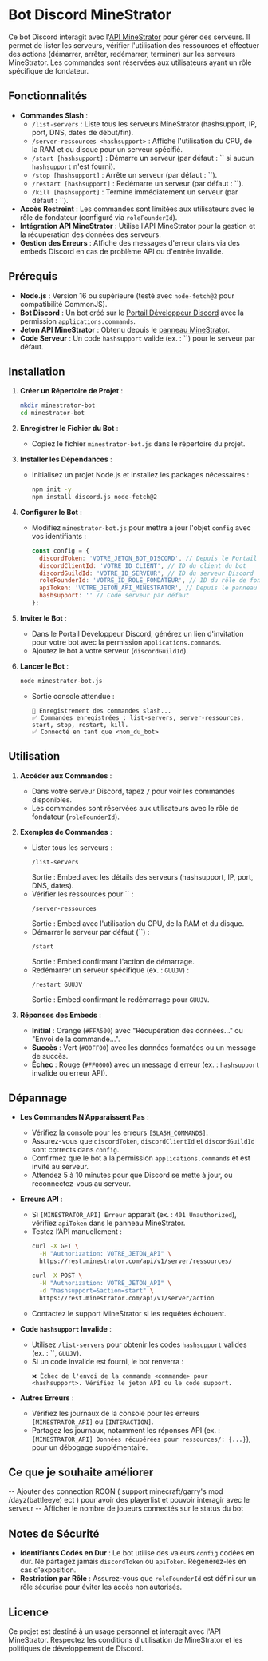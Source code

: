 # Bot Discord MineStrator

Ce bot Discord interagit avec l'[API MineStrator](https://minestrator.com) pour gérer des serveurs. Il permet de lister les serveurs, vérifier l'utilisation des ressources et effectuer des actions (démarrer, arrêter, redémarrer, terminer) sur les serveurs MineStrator. Les commandes sont réservées aux utilisateurs ayant un rôle spécifique de fondateur.

## Fonctionnalités

- **Commandes Slash** :
  - `/list-servers` : Liste tous les serveurs MineStrator (hashsupport, IP, port, DNS, dates de début/fin).
  - `/server-ressources <hashsupport>` : Affiche l'utilisation du CPU, de la RAM et du disque pour un serveur spécifié.
  - `/start [hashsupport]` : Démarre un serveur (par défaut : `` si aucun `hashsupport` n'est fourni).
  - `/stop [hashsupport]` : Arrête un serveur (par défaut : ``).
  - `/restart [hashsupport]` : Redémarre un serveur (par défaut : ``).
  - `/kill [hashsupport]` : Termine immédiatement un serveur (par défaut : ``).
- **Accès Restreint** : Les commandes sont limitées aux utilisateurs avec le rôle de fondateur (configuré via `roleFounderId`).
- **Intégration API MineStrator** : Utilise l'API MineStrator pour la gestion et la récupération des données des serveurs.
- **Gestion des Erreurs** : Affiche des messages d'erreur clairs via des embeds Discord en cas de problème API ou d'entrée invalide.

## Prérequis

- **Node.js** : Version 16 ou supérieure (testé avec `node-fetch@2` pour compatibilité CommonJS).
- **Bot Discord** : Un bot créé sur le [Portail Développeur Discord](https://discord.com/developers/applications) avec la permission `applications.commands`.
- **Jeton API MineStrator** : Obtenu depuis le [panneau MineStrator](https://minestrator.com/panel/modifier/mon/compte).
- **Code Serveur** : Un code `hashsupport` valide (ex. : ``) pour le serveur par défaut.

## Installation

1. **Créer un Répertoire de Projet** :
   ```bash
   mkdir minestrator-bot
   cd minestrator-bot
   ```

2. **Enregistrer le Fichier du Bot** :
   - Copiez le fichier `minestrator-bot.js` dans le répertoire du projet.

3. **Installer les Dépendances** :
   - Initialisez un projet Node.js et installez les packages nécessaires :
     ```bash
     npm init -y
     npm install discord.js node-fetch@2
     ```

4. **Configurer le Bot** :
   - Modifiez `minestrator-bot.js` pour mettre à jour l'objet `config` avec vos identifiants :
     ```javascript
     const config = {
       discordToken: 'VOTRE_JETON_BOT_DISCORD', // Depuis le Portail Développeur Discord
       discordClientId: 'VOTRE_ID_CLIENT', // ID du client du bot
       discordGuildId: 'VOTRE_ID_SERVEUR', // ID du serveur Discord
       roleFounderId: 'VOTRE_ID_ROLE_FONDATEUR', // ID du rôle de fondateur
       apiToken: 'VOTRE_JETON_API_MINESTRATOR', // Depuis le panneau MineStrator
       hashsupport: '' // Code serveur par défaut
     };
     ```

5. **Inviter le Bot** :
   - Dans le Portail Développeur Discord, générez un lien d'invitation pour votre bot avec la permission `applications.commands`.
   - Ajoutez le bot à votre serveur (`discordGuildId`).

6. **Lancer le Bot** :
   ```bash
   node minestrator-bot.js
   ```
   - Sortie console attendue :
     ```
     🔄 Enregistrement des commandes slash...
     ✅ Commandes enregistrées : list-servers, server-ressources, start, stop, restart, kill.
     ✅ Connecté en tant que <nom_du_bot>
     ```

## Utilisation

1. **Accéder aux Commandes** :
   - Dans votre serveur Discord, tapez `/` pour voir les commandes disponibles.
   - Les commandes sont réservées aux utilisateurs avec le rôle de fondateur (`roleFounderId`).

2. **Exemples de Commandes** :
   - Lister tous les serveurs :
     ```
     /list-servers
     ```
     Sortie : Embed avec les détails des serveurs (hashsupport, IP, port, DNS, dates).
   - Vérifier les ressources pour `` :
     ```
     /server-ressources 
     ```
     Sortie : Embed avec l'utilisation du CPU, de la RAM et du disque.
   - Démarrer le serveur par défaut (``) :
     ```
     /start
     ```
     Sortie : Embed confirmant l'action de démarrage.
   - Redémarrer un serveur spécifique (ex. : `GUUJV`) :
     ```
     /restart GUUJV
     ```
     Sortie : Embed confirmant le redémarrage pour `GUUJV`.

3. **Réponses des Embeds** :
   - **Initial** : Orange (`#FFA500`) avec "Récupération des données..." ou "Envoi de la commande...".
   - **Succès** : Vert (`#00FF00`) avec les données formatées ou un message de succès.
   - **Échec** : Rouge (`#FF0000`) avec un message d'erreur (ex. : `hashsupport` invalide ou erreur API).

## Dépannage

- **Les Commandes N’Apparaissent Pas** :
  - Vérifiez la console pour les erreurs `[SLASH_COMMANDS]`.
  - Assurez-vous que `discordToken`, `discordClientId` et `discordGuildId` sont corrects dans `config`.
  - Confirmez que le bot a la permission `applications.commands` et est invité au serveur.
  - Attendez 5 à 10 minutes pour que Discord se mette à jour, ou reconnectez-vous au serveur.

- **Erreurs API** :
  - Si `[MINESTRATOR_API] Erreur` apparaît (ex. : `401 Unauthorized`), vérifiez `apiToken` dans le panneau MineStrator.
  - Testez l’API manuellement :
    ```bash
    curl -X GET \
      -H "Authorization: VOTRE_JETON_API" \
      https://rest.minestrator.com/api/v1/server/ressources/
    ```
    ```bash
    curl -X POST \
      -H "Authorization: VOTRE_JETON_API" \
      -d "hashsupport=&action=start" \
      https://rest.minestrator.com/api/v1/server/action
    ```
  - Contactez le support MineStrator si les requêtes échouent.

- **Code `hashsupport` Invalide** :
  - Utilisez `/list-servers` pour obtenir les codes `hashsupport` valides (ex. : ``, `GUUJV`).
  - Si un code invalide est fourni, le bot renverra :
    ```
    ❌ Échec de l'envoi de la commande <commande> pour <hashsupport>. Vérifiez le jeton API ou le code support.
    ```

- **Autres Erreurs** :
  - Vérifiez les journaux de la console pour les erreurs `[MINESTRATOR_API]` ou `[INTERACTION]`.
  - Partagez les journaux, notamment les réponses API (ex. : `[MINESTRATOR_API] Données récupérées pour ressources/: {...}`), pour un débogage supplémentaire.

## Ce que je souhaite améliorer 

-- Ajouter des connection RCON ( support minecraft/garry's mod /dayz(battleeye) ect ) pour avoir des playerlist et pouvoir interagir avec le serveur
-- Afficher le nombre de joueurs connectés sur le status du bot 


## Notes de Sécurité

- **Identifiants Codés en Dur** : Le bot utilise des valeurs `config` codées en dur. Ne partagez jamais `discordToken` ou `apiToken`. Régénérez-les en cas d'exposition.
- **Restriction par Rôle** : Assurez-vous que `roleFounderId` est défini sur un rôle sécurisé pour éviter les accès non autorisés.

## Licence

Ce projet est destiné à un usage personnel et interagit avec l'API MineStrator. Respectez les conditions d'utilisation de MineStrator et les politiques de développement de Discord.
